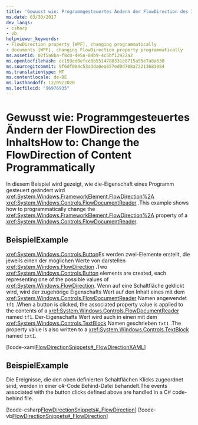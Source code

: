 ```yaml
---
title: 'Gewusst wie: Programmgesteuertes Ändern der FlowDirection des Inhalts'
ms.date: 03/30/2017
dev_langs:
- csharp
- vb
helpviewer_keywords:
- FlowDirection property [WPF], changing programmatically
- documents [WPF], changing FlowDirection property programmatically
ms.assetid: 02f5a8ba-f8c0-4e5a-84b9-4c5bf12922a2
ms.openlocfilehash: ec159ed0efce8b5514788331e8715a55e7a8a638
ms.sourcegitcommit: 9f6df084c53a3da0ea657ed0d708a72213683084
ms.translationtype: MT
ms.contentlocale: de-DE
ms.lasthandoff: 12/09/2020
ms.locfileid: "96976935"
---
```

# <a name="how-to-change-the-flowdirection-of-content-programmatically"></a><span data-ttu-id="222cc-102">Gewusst wie: Programmgesteuertes Ändern der FlowDirection des Inhalts</span><span class="sxs-lookup"><span data-stu-id="222cc-102">How to: Change the FlowDirection of Content Programmatically</span></span>
<span data-ttu-id="222cc-103">In diesem Beispiel wird gezeigt, wie die-Eigenschaft eines Programm gesteuert geändert wird <xref:System.Windows.FrameworkElement.FlowDirection%2A> <xref:System.Windows.Controls.FlowDocumentReader> .</span><span class="sxs-lookup"><span data-stu-id="222cc-103">This example shows how to programmatically change the <xref:System.Windows.FrameworkElement.FlowDirection%2A> property of a <xref:System.Windows.Controls.FlowDocumentReader>.</span></span>  
  
## <a name="example"></a><span data-ttu-id="222cc-104">Beispiel</span><span class="sxs-lookup"><span data-stu-id="222cc-104">Example</span></span>  
 <span data-ttu-id="222cc-105"><xref:System.Windows.Controls.Button>Es werden zwei-Elemente erstellt, die jeweils einen der möglichen Werte von darstellen <xref:System.Windows.FlowDirection> .</span><span class="sxs-lookup"><span data-stu-id="222cc-105">Two <xref:System.Windows.Controls.Button> elements are created, each representing one of the possible values of <xref:System.Windows.FlowDirection>.</span></span> <span data-ttu-id="222cc-106">Wenn auf eine Schaltfläche geklickt wird, wird der zugehörige Eigenschafts Wert auf den Inhalt eines mit dem <xref:System.Windows.Controls.FlowDocumentReader> Namen angewendet `tf1` .</span><span class="sxs-lookup"><span data-stu-id="222cc-106">When a button is clicked, the associated property value is applied to the contents of a <xref:System.Windows.Controls.FlowDocumentReader> named `tf1`.</span></span>  <span data-ttu-id="222cc-107">Der-Eigenschafts Wert wird auch in einen mit dem <xref:System.Windows.Controls.TextBlock> Namen geschrieben `txt1` .</span><span class="sxs-lookup"><span data-stu-id="222cc-107">The property value is also written to a <xref:System.Windows.Controls.TextBlock> named `txt1`.</span></span>  
  
 [!code-xaml[FlowDirectionSnippets#_FlowDirectionXAML](~/samples/snippets/csharp/VS_Snippets_Wpf/FlowDirectionSnippets/CSharp/Window1.xaml#_flowdirectionxaml)]  
  
## <a name="example"></a><span data-ttu-id="222cc-108">Beispiel</span><span class="sxs-lookup"><span data-stu-id="222cc-108">Example</span></span>  
 <span data-ttu-id="222cc-109">Die Ereignisse, die den oben definierten Schaltflächen Klicks zugeordnet sind, werden in einer c#-Code Behind-Datei behandelt.</span><span class="sxs-lookup"><span data-stu-id="222cc-109">The events associated with the button clicks defined above are handled in a C# code-behind file.</span></span>  
  
 [!code-csharp[FlowDirectionSnippets#_FlowDirection](~/samples/snippets/csharp/VS_Snippets_Wpf/FlowDirectionSnippets/CSharp/Window1.xaml.cs#_flowdirection)]
 [!code-vb[FlowDirectionSnippets#_FlowDirection](~/samples/snippets/visualbasic/VS_Snippets_Wpf/FlowDirectionSnippets/VisualBasic/Window1.xaml.vb#_flowdirection)]
